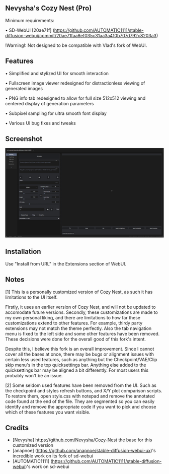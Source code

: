 ## Nevysha's Cozy Nest (Pro)

Minimum requirements: 

• SD-WebUI [20ae71f] (https://github.com/AUTOMATIC1111/stable-diffusion-webui/commit/20ae71faa8ef035c31aa3a410b707d792c8203a3) 

!Warning!: Not designed to be compatible with Vlad's fork of WebUI.

## Features

• Simplified and stylized UI for smooth interaction

• Fullscreen image viewer redesigned for distractionless viewing of generated images

• PNG info tab redesigned to allow for full size 512x512 viewing and centered display of generation parameters

• Subpixel sampling for ultra smooth font display

• Various UI bug fixes and tweaks

## Screenshot

![](https://github.com/pflky/Cozy-Nest-Pro/blob/main/assets/screenshot.png?raw=true)

## Installation

Use "Install from URL" in the Extensions section of WebUI. 

## Notes

[1] This is a personally customized version of Cozy Nest, as such it has limitations to the UI itself. 

Firstly, it uses an earlier version of Cozy Nest, and will not be updated to accomodate future versions. Secondly, these customizations are made to my own personal liking, and there are limitations to how far these customizations extend to other features. For example, thirdy party extensions may not match the theme perfectly. Also the tab navigation menu is fixed to the left side and some other features have been removed. These decisions were done for the overall good of this fork's intent. 

Despite this, I believe this fork is an overall improvement. Since I cannot cover all the bases at once, there may be bugs or alignment issues with certain less used features, such as anything but the Checkpoint/VAE/Clip skip menu's in the top quicksettings bar. Anything else added to the quicksettings bar may be aligned a bit differently. For most users this probably won't be an issue.

[2] Some seldom used features have been removed from the UI. Such as the checkpoint and styles refresh buttons, and X/Y plot comparison scripts. To restore them, open style.css with notepad and remove the annotated code found at the end of the file. They are segmented so you can easily identify and remove the appropriate code if you want to pick and choose which of these features you want visible. 

## Credits
* [Nevysha] https://github.com/Nevysha/Cozy-Nest the base for this customized version
* [anapnoe] (https://github.com/anapnoe/stable-diffusion-webui-ux)'s incredible work on its fork of sd-webui
* [AUTOMATIC1111] (https://github.com/AUTOMATIC1111/stable-diffusion-webui)'s work on sd-webui
